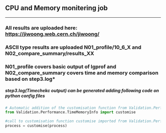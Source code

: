 ## CPU and Memory monitering job  
---
### All results are uploaded here: https://jiwoong.web.cern.ch/jiwoong/  
### ASCII type results are uploaded N01_profile/10_6_X and N02_compare_summary/results_XX  
### N01_profile covers basic output of Igprof and N02_compare_summary covers time and memory comparison based on step3.log*  
##### step3.log(Timechekc output) can be generated adding following code on python config files  

```python
# Automatic addition of the customisation function from Validation.Performance.TimeMemoryInfo
from Validation.Performance.TimeMemoryInfo import customise

#call to customisation function customise imported from Validation.Performance.TimeMemoryInfo
process = customise(process)
```  


